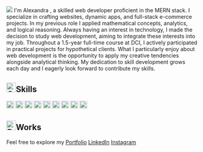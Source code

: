 <img src="https://github.com/Anmol-Baranwal/Cool-GIFs-For-GitHub/assets/74038190/d48893bd-0757-481c-8d7e-ba3e163feae7"/>
I'm Alexandra , a skilled web developer proficient in the MERN stack. I specialize in crafting websites, dynamic apps, and full-stack e-commerce projects. In my previous role I applied mathematical concepts, analytics, and logical reasoning. Always having an interest in technology, I made the decision to study web development, aiming to integrate these interests into my job. Throughout a 1.5-year full-time course at DCI, I actively participated in practical projects for hypothetical clients. What I particularly enjoy about web development is the opportunity to apply my creative tendencies alongside analytical thinking. My dedication to skill development grows each day and I eagerly look forward to contribute my skills. 

## <img src="https://raw.githubusercontent.com/Tarikul-Islam-Anik/Animated-Fluent-Emojis/master/Emojis/Objects/Gear.png" alt="Gear" width="25" height="25" />**Skills**


<div>
<code><img width="20" alt="html" src="https://github.com/Anmol-Baranwal/Cool-GIFs-For-GitHub/assets/74038190/29fd6286-4e7b-4d6c-818f-c4765d5e39a9"></code>
<code><img width="20" alt="css" src="https://github.com/Anmol-Baranwal/Cool-GIFs-For-GitHub/assets/74038190/67f477ed-6624-42da-99f0-1a7b1a16eecb"></code>
<code><img width="20" alt="javascript" src="https://user-images.githubusercontent.com/74038190/212257454-16e3712e-945a-4ca2-b238-408ad0bf87e6.gif"></code>
<code><img width="20" alt="react" src="https://user-images.githubusercontent.com/74038190/212257467-871d32b7-e401-42e8-a166-fcfd7baa4c6b.gif"></code>
<code><img width="20" src="https://user-images.githubusercontent.com/74038190/212280805-9bcb336b-8c55-46a8-abf8-ff286ab55472.gif"></code>
<code><img width="20" src="https://user-images.githubusercontent.com/74038190/212257460-738ff738-247f-4445-a718-cdd0ca76e2db.gif"></code>
<code><img width="20" src="https://user-images.githubusercontent.com/74038190/212281775-b468df30-4edc-4bf8-a4ee-f52e1aaddc86.gif"></code>
<code><img width="20" src="https://user-images.githubusercontent.com/74038190/212257468-1e9a91f1-b626-4baa-b15d-5c385dfa7ed2.gif"></code>
<code><img width="20" src="https://github.com/Anmol-Baranwal/Cool-GIFs-For-GitHub/assets/74038190/3fb2cdf6-8920-462e-87a4-95af376418aa"></code>
</div>

## <img src="https://raw.githubusercontent.com/Tarikul-Islam-Anik/Animated-Fluent-Emojis/master/Emojis/Activities/Bullseye.png" alt="Bullseye" width="25" height="25" />**Works**

Feel free to explore my [Portfolio](https://aleksandraadamchik.netlify.app/) [LinkedIn](https://www.linkedin.com/in/aleksandraadamchik/) [Instagram](https://www.instagram.com/) 








